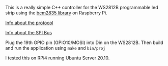
This is a really simple C++ controller for the WS2812B programmable led strip using the [bcm2835 library](https://www.airspayce.com/mikem/bcm2835/) on Raspberry Pi.

[Info about the protocol](https://www.pololu.com/product/2547)

[Info about the SPI Bus](https://www.iot-programmer.com/index.php/books/22-raspberry-pi-and-the-iot-in-c/chapters-raspberry-pi-and-the-iot-in-c/32-getting-started-with-the-spi-bus)

Plug the 19th GPIO pin (GPIO10/MOSI) into Din on the WS2812B. Then build and run the application using `make` and `bin/proj`

I tested this on RPi4 running Ubuntu Server 20.10.
